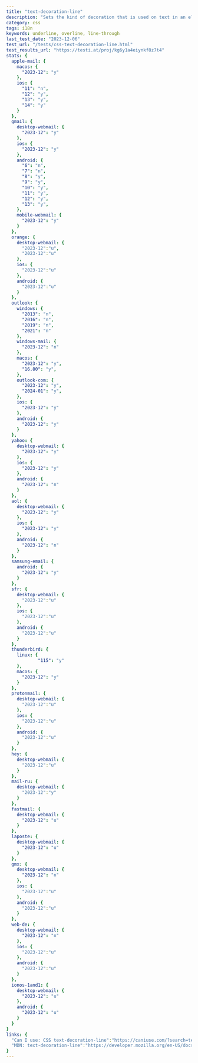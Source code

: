 ```yaml
---
title: "text-decoration-line"
description: "Sets the kind of decoration that is used on text in an element, such as an underline or overline."
category: css
tags: i18n
keywords: underline, overline, line-through
last_test_date: "2023-12-06"
test_url: "/tests/css-text-decoration-line.html"
test_results_url: "https://testi.at/proj/kg6y1a4eiynkf8z7t4"
stats: {
  apple-mail: {
    macos: {
      "2023-12": "y"
    },
    ios: {
      "11": "n",
      "12": "y",
      "13": "y",
      "14": "y"
    }
  },
  gmail: {
    desktop-webmail: {
      "2023-12": "y"
    },
    ios: {
      "2023-12": "y"
    },
    android: {
      "6": "n",
      "7": "n",
      "8": "y",
      "9": "y",
      "10": "y",
      "11": "y",
      "12": "y",
      "13": "y",
    },
    mobile-webmail: {
      "2023-12": "y"
    }
  },
  orange: {
    desktop-webmail: {
      "2023-12":"u",
      "2023-12":"u"
    },
    ios: {
      "2023-12":"u"
    },
    android: {
      "2023-12":"u"
    }
  },
  outlook: {
    windows: {
      "2013": "n",
      "2016": "n",
      "2019": "n",
      "2021": "n"
    },
    windows-mail: {
      "2023-12": "n"
    },
    macos: {
      "2023-12": "y",
      "16.80": "y",
    },
    outlook-com: {
      "2023-12": "y",
      "2024-01": "y",
    },
    ios: {
      "2023-12": "y"
    },
    android: {
      "2023-12": "y"
    }
  },
  yahoo: {
    desktop-webmail: {
      "2023-12": "y"
    },
    ios: {
      "2023-12": "y"
    },
    android: {
      "2023-12": "n"
    }
  },
  aol: {
    desktop-webmail: {
      "2023-12": "y"
    },
    ios: {
      "2023-12": "y"
    },
    android: {
      "2023-12": "n"
    }
  },
  samsung-email: {
    android: {
      "2023-12": "y"
    }
  },
  sfr: {
    desktop-webmail: {
      "2023-12":"u"
    },
    ios: {
      "2023-12":"u"
    },
    android: {
      "2023-12":"u"
    }
  },
  thunderbird: {
    linux: {
      		"115": "y"
    },
    macos: {
      "2023-12": "y"
    }
  },
  protonmail: {
    desktop-webmail: {
      "2023-12":"u"
    },
    ios: {
      "2023-12":"u"
    },
    android: {
      "2023-12":"u"
    }
  },
  hey: {
    desktop-webmail: {
      "2023-12":"u"
    }
  },
  mail-ru: {
    desktop-webmail: {
      "2023-12":"y"
    }
  },
  fastmail: {
    desktop-webmail: {
      "2023-12": "u"
    }
  },
  laposte: {
    desktop-webmail: {
      "2023-12": "u"
    }
  },
  gmx: {
    desktop-webmail: {
      "2023-12": "n"
    },
    ios: {
      "2023-12":"u"
    },
    android: {
      "2023-12":"u"
    }
  },
  web-de: {
    desktop-webmail: {
      "2023-12": "n"
    },
    ios: {
      "2023-12":"u"
    },
    android: {
      "2023-12":"u"
    }
  },
  ionos-1and1: {
    desktop-webmail: {
      "2023-12": "u"
    },
    android: {
      "2023-12": "u"
    }
  }
}
links: {
  "Can I use: CSS text-decoration-line":"https://caniuse.com/?search=text-decoration-line",
  "MDN: text-decoration-line":"https://developer.mozilla.org/en-US/docs/Web/CSS/text-decoration-line"
}
---
```

